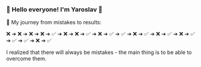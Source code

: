 ### 👋 Hello everyone! I'm Yaroslav 🧔

🚀 My journey from mistakes to results:

❌ ➔ ❌ ➔ ❌ ➔ ❌ ➔ ✅ ➔ ❌ ➔ ❌ ➔ ✅ ➔ ❌ ➔ ✅ ➔ ✅ ➔ ❌ ➔ ✅ ➔ ❌ ➔ ✅ ➔ ❌ ➔ ✅ ➔ ✅ ➔ ✅ ➔ ❌ ➔ ✅

I realized that there will always be mistakes - the main thing is to be able to overcome them.

